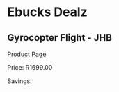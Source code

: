 
# Ebucks Dealz
## Gyrocopter Flight - JHB
[Product Page](https://www.ebucks.com/web/shop/productSelected.do?prodId=223574355&catId=322194367)

Price: R1699.00

Savings: 


	
